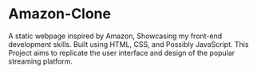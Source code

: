 # Amazon-Clone
A static webpage inspired by Amazon, Showcasing my front-end development skills. 
Built using HTML, CSS, and Possibly JavaScript. This Project aims to replicate the user interface and design of the popular streaming platform.

